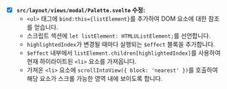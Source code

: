 - [x] **`src/layout/views/modal/Palette.svelte` 수정:**
    - `<ul>` 태그에 `bind:this={listElement}`를 추가하여 DOM 요소에 대한 참조를 얻습니다.
    - 스크립트 섹션에 `let listElement: HTMLUListElement;`를 선언합니다.
    - `highlightedIndex`가 변경될 때마다 실행되는 `$effect` 블록을 추가합니다.
    - `$effect` 내부에서 `listElement.children[highlightedIndex]`를 사용하여 현재 하이라이트된 `<li>` 요소를 가져옵니다.
    - 가져온 `<li>` 요소에 `scrollIntoView({ block: 'nearest' })`를 호출하여 해당 요소가 스크롤 가능한 영역 내에 보이도록 합니다.